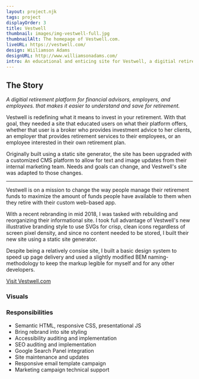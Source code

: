 ```yaml
---
layout: project.njk
tags: project
displayOrder: 3
title: Vestwell
thumbnail: images/img-vestwell-full.jpg
thumbnailAlt: The homepage of Vestwell.com.
liveURL: https://vestwell.com/
design: Wiiliamson Adams
designURL: http://www.williamsonadams.com/
intro: An educational and enticing site for Vestwell, a digitial retirement platform, to feature their product and their rebranding.
---
```


## The Story

_A digitial retirement platform for financial advisors, employers, and employees. that makes it easier to understand and save for retirement._

Vestwell is redefining what it means to invest in your retirement. With that goal, they needed a site that educated users on what their platform offers, whether that user is a broker who provides investment advice to her clients, an employer that provides retirement services to their employees, or an employee interested in their own retirement plan.

Originally built using a static site generator, the site has been upgraded with a customized CMS platform to allow for text and image updates from their internal marketing team. Needs and goals can change, and Vestwell's site was adapted to those changes.

---

Vestwell is on a mission to change the way people manage their retirement funds to maximize the amount of funds people have available to them when they retire with their custom web-based app.

With a recent rebranding in mid 2018, I was tasked with rebuilding and reorganizing their informational site. I took full advantage of Vestwell's new illustrative branding style to use SVGs for crisp, clean icons regardless of screen pixel density, and since no content needed to be stored, I built their new site using a static site generator.

Despite being a relatively consise site, I built a basic design system to speed up page delivery and used a slightly modified BEM naming-methodology to keep the markup legible for myself and for any other developers.

[Visit Vestwell.com](http://vestwell.com/)

### Visuals

### Responsibilities

- Semantic HTML, responsive CSS, presentational JS
- Bring rebrand into site styling
- Accessibility auditing and implementation
- SEO auditing and implementation
- Google Search Panel integration
- Site maintenance and updates
- Responsive email template campaign
- Marketing campaign technical support
